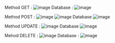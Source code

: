 Method GET :
![image](https://github.com/user-attachments/assets/8c3e996b-30d0-4e83-b8ae-9bf05b7797a6)
Database :
![image](https://github.com/user-attachments/assets/b96a12cd-2e5e-4787-8f9a-81165ea57629)


Method POST :
![image](https://github.com/user-attachments/assets/caee0272-a58c-478b-98d2-9089b81cea5d)
![image](https://github.com/user-attachments/assets/cf1e0480-8994-4ead-a158-8c1bdba126f7)
Database
![image](https://github.com/user-attachments/assets/6f870419-85bb-4cfd-be71-7f88558990de)

Method UPDATE :
![image](https://github.com/user-attachments/assets/9b59d648-f3a2-44a0-947a-3b995033ab8a)
Database
![image](https://github.com/user-attachments/assets/b98e715c-e015-4101-ba18-37c50ae0c182)

Mehod DELETE :
![image](https://github.com/user-attachments/assets/3efa1f4b-1349-4641-88ea-4307894b0ab3)
Database :
![image](https://github.com/user-attachments/assets/56126d0a-f24f-42b9-ba43-a4e60900f33e)


